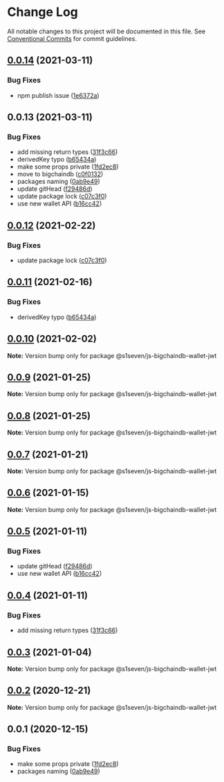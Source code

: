 # Change Log

All notable changes to this project will be documented in this file.
See [Conventional Commits](https://conventionalcommits.org) for commit guidelines.

## [0.0.14](https://github.com/bigchaindb/js-bigchaindb-wallet/compare/@bigchaindb/js-bigchaindb-wallet-jwt@0.0.13...@bigchaindb/js-bigchaindb-wallet-jwt@0.0.14) (2021-03-11)


### Bug Fixes

* npm publish issue ([1e6372a](https://github.com/bigchaindb/js-bigchaindb-wallet/commit/1e6372ae5b4dd8b94e2462929a74b60ed791f92b))





## 0.0.13 (2021-03-11)


### Bug Fixes

* add missing return types ([31f3c66](https://github.com/bigchaindb/js-bigchaindb-wallet/commit/31f3c664133eb3e24d11d3e18076cf523317b012))
* derivedKey typo ([b65434a](https://github.com/bigchaindb/js-bigchaindb-wallet/commit/b65434a678008e21a922858611f75c46a5dda6c8))
* make some props private ([1fd2ec8](https://github.com/bigchaindb/js-bigchaindb-wallet/commit/1fd2ec80610b46f5bdf868fae6e4863b5cc0a62b))
* move to bigchaindb ([c0f0132](https://github.com/bigchaindb/js-bigchaindb-wallet/commit/c0f01326ab0213ea7055d335932860ea696b10b8))
* packages naming ([0ab9e49](https://github.com/bigchaindb/js-bigchaindb-wallet/commit/0ab9e49b31efb4cf67d81620a30095acdb21640e))
* update gitHead ([f29486d](https://github.com/bigchaindb/js-bigchaindb-wallet/commit/f29486d4d057758c40f696cab82d5f0adb775716))
* update package lock ([c07c3f0](https://github.com/bigchaindb/js-bigchaindb-wallet/commit/c07c3f03210af90c63b3e8050c7b5e726238e390))
* use new wallet API ([b16cc42](https://github.com/bigchaindb/js-bigchaindb-wallet/commit/b16cc42e43fe9130f2f5b06efd22cb660a155423))





## [0.0.12](https://github.com/s1seven/js-bigchaindb-wallet/compare/@s1seven/js-bigchaindb-wallet-jwt@0.0.11...@s1seven/js-bigchaindb-wallet-jwt@0.0.12) (2021-02-22)


### Bug Fixes

* update package lock ([c07c3f0](https://github.com/s1seven/js-bigchaindb-wallet/commit/c07c3f03210af90c63b3e8050c7b5e726238e390))





## [0.0.11](https://github.com/s1seven/js-bigchaindb-wallet/compare/@s1seven/js-bigchaindb-wallet-jwt@0.0.10...@s1seven/js-bigchaindb-wallet-jwt@0.0.11) (2021-02-16)


### Bug Fixes

* derivedKey typo ([b65434a](https://github.com/s1seven/js-bigchaindb-wallet/commit/b65434a678008e21a922858611f75c46a5dda6c8))





## [0.0.10](https://github.com/s1seven/js-bigchaindb-wallet/compare/@s1seven/js-bigchaindb-wallet-jwt@0.0.9...@s1seven/js-bigchaindb-wallet-jwt@0.0.10) (2021-02-02)

**Note:** Version bump only for package @s1seven/js-bigchaindb-wallet-jwt





## [0.0.9](https://github.com/s1seven/js-bigchaindb-wallet/compare/@s1seven/js-bigchaindb-wallet-jwt@0.0.8...@s1seven/js-bigchaindb-wallet-jwt@0.0.9) (2021-01-25)

**Note:** Version bump only for package @s1seven/js-bigchaindb-wallet-jwt





## [0.0.8](https://github.com/s1seven/js-bigchaindb-wallet/compare/@s1seven/js-bigchaindb-wallet-jwt@0.0.7...@s1seven/js-bigchaindb-wallet-jwt@0.0.8) (2021-01-25)

**Note:** Version bump only for package @s1seven/js-bigchaindb-wallet-jwt





## [0.0.7](https://github.com/s1seven/js-bigchaindb-wallet/compare/@s1seven/js-bigchaindb-wallet-jwt@0.0.6...@s1seven/js-bigchaindb-wallet-jwt@0.0.7) (2021-01-21)

**Note:** Version bump only for package @s1seven/js-bigchaindb-wallet-jwt





## [0.0.6](https://github.com/s1seven/js-bigchaindb-wallet/compare/@s1seven/js-bigchaindb-wallet-jwt@0.0.5...@s1seven/js-bigchaindb-wallet-jwt@0.0.6) (2021-01-15)

**Note:** Version bump only for package @s1seven/js-bigchaindb-wallet-jwt





## [0.0.5](https://github.com/s1seven/js-bigchaindb-wallet/compare/@s1seven/js-bigchaindb-wallet-jwt@0.0.4...@s1seven/js-bigchaindb-wallet-jwt@0.0.5) (2021-01-11)


### Bug Fixes

* update gitHead ([f29486d](https://github.com/s1seven/js-bigchaindb-wallet/commit/f29486d4d057758c40f696cab82d5f0adb775716))
* use new wallet API ([b16cc42](https://github.com/s1seven/js-bigchaindb-wallet/commit/b16cc42e43fe9130f2f5b06efd22cb660a155423))





## [0.0.4](https://github.com/s1seven/js-bigchaindb-wallet/compare/@s1seven/js-bigchaindb-wallet-jwt@0.0.3...@s1seven/js-bigchaindb-wallet-jwt@0.0.4) (2021-01-11)


### Bug Fixes

* add missing return types ([31f3c66](https://github.com/s1seven/js-bigchaindb-wallet/commit/31f3c664133eb3e24d11d3e18076cf523317b012))





## [0.0.3](https://github.com/s1seven/js-bigchaindb-wallet/compare/@s1seven/js-bigchaindb-wallet-jwt@0.0.2...@s1seven/js-bigchaindb-wallet-jwt@0.0.3) (2021-01-04)

**Note:** Version bump only for package @s1seven/js-bigchaindb-wallet-jwt





## [0.0.2](https://github.com/s1seven/js-bigchaindb-wallet/compare/@s1seven/js-bigchaindb-wallet-jwt@0.0.1...@s1seven/js-bigchaindb-wallet-jwt@0.0.2) (2020-12-21)

**Note:** Version bump only for package @s1seven/js-bigchaindb-wallet-jwt





## 0.0.1 (2020-12-15)


### Bug Fixes

* make some props private ([1fd2ec8](https://github.com/s1seven/js-bigchaindb-wallet/commit/1fd2ec80610b46f5bdf868fae6e4863b5cc0a62b))
* packages naming ([0ab9e49](https://github.com/s1seven/js-bigchaindb-wallet/commit/0ab9e49b31efb4cf67d81620a30095acdb21640e))
